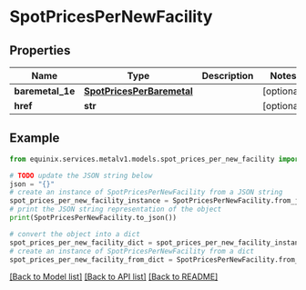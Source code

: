# SpotPricesPerNewFacility


## Properties

Name | Type | Description | Notes
------------ | ------------- | ------------- | -------------
**baremetal_1e** | [**SpotPricesPerBaremetal**](SpotPricesPerBaremetal.md) |  | [optional] 
**href** | **str** |  | [optional] 

## Example

```python
from equinix.services.metalv1.models.spot_prices_per_new_facility import SpotPricesPerNewFacility

# TODO update the JSON string below
json = "{}"
# create an instance of SpotPricesPerNewFacility from a JSON string
spot_prices_per_new_facility_instance = SpotPricesPerNewFacility.from_json(json)
# print the JSON string representation of the object
print(SpotPricesPerNewFacility.to_json())

# convert the object into a dict
spot_prices_per_new_facility_dict = spot_prices_per_new_facility_instance.to_dict()
# create an instance of SpotPricesPerNewFacility from a dict
spot_prices_per_new_facility_from_dict = SpotPricesPerNewFacility.from_dict(spot_prices_per_new_facility_dict)
```
[[Back to Model list]](../README.md#documentation-for-models) [[Back to API list]](../README.md#documentation-for-api-endpoints) [[Back to README]](../README.md)


